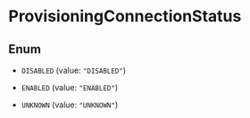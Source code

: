 

# ProvisioningConnectionStatus

## Enum


* `DISABLED` (value: `"DISABLED"`)

* `ENABLED` (value: `"ENABLED"`)

* `UNKNOWN` (value: `"UNKNOWN"`)



